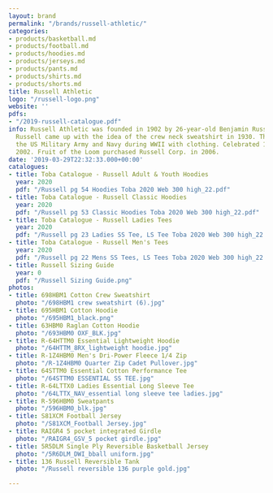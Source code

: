 ```yaml
---
layout: brand
permalink: "/brands/russell-athletic/"
categories:
- products/basketball.md
- products/football.md
- products/hoodies.md
- products/jerseys.md
- products/pants.md
- products/shirts.md
- products/shorts.md
title: Russell Athletic
logo: "/russell-logo.png"
website: ''
pdfs:
- "/2019-russell-catalogue.pdf"
info: Russell Athletic was founded in 1902 by 26-year-old Benjamin Russell in Alabama.
  Russell came up with the idea of the crew neck sweatshirt in 1930. They supplied
  the US Military Army and Navy during WWII with clothing. Celebrated 100 years in
  2002. Fruit of the Loom purchased Russell Corp. in 2006.
date: '2019-03-29T22:32:33.000+00:00'
catalogues:
- title: Toba Catalogue - Russell Adult & Youth Hoodies
  year: 2020
  pdf: "/Russell pg 54 Hoodies Toba 2020 Web 300 high_22.pdf"
- title: Toba Catalogue - Russell Classic Hoodies
  year: 2020
  pdf: "/Russell pg 53 Classic Hoodies Toba 2020 Web 300 high_22.pdf"
- title: Toba Catalogue - Russell Ladies Tees
  year: 2020
  pdf: "/Russell pg 23 Ladies SS Tee, LS Tee Toba 2020 Web 300 high_22.pdf"
- title: Toba Catalogue - Russell Men's Tees
  year: 2020
  pdf: "/Russell pg 22 Mens SS Tees, LS Tees Toba 2020 Web 300 high_22.pdf"
- title: Russell Sizing Guide
  year: 0
  pdf: "/Russell Sizing Guide.png"
photos:
- title: 698HBM1 Cotton Crew Sweatshirt
  photo: "/698HBM1 crew sweatshirt (6).jpg"
- title: 695HBM1 Cotton Hoodie
  photo: "/695HBM1_black.png"
- title: 63HBM0 Raglan Cotton Hoodie
  photo: "/693HBM0 OXF_BLK.jpg"
- title: R-64HTTM0 Essential Lightweight Hoodie
  photo: "/64HTTM_8RX_lightweight hoodie.jpg"
- title: R-1Z4HBM0 Men's Dri-Power Fleece 1/4 Zip
  photo: "/R-1Z4HBM0 Quarter Zip Cadet Pullover.jpg"
- title: 64STTM0 Essential Cotton Performance Tee
  photo: "/64STTM0 ESSENTIAL SS TEE.jpg"
- title: R-64LTTX0 Ladies Essential Long Sleeve Tee
  photo: "/64LTTX_NAV_essential long sleeve tee ladies.jpg"
- title: R-596HBM0 Sweatpants
  photo: "/596HBM0_blk.jpg"
- title: S81XCM Football Jersey
  photo: "/S81XCM_Football Jersey.jpg"
- title: RAIGR4 5 pocket integrated Girdle
  photo: "/RAIGR4_GSV_5 pocket girdle.jpg"
- title: 5R5DLM Single Ply Reversible Basketball Jersey
  photo: "/5R6DLM_DWI_bball uniform.jpg"
- title: 136 Russell Reversible Tank
  photo: "/Russell reversible 136 purple gold.jpg"

---
```

